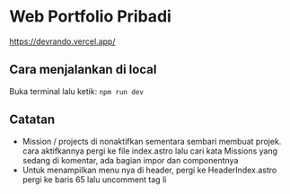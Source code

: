 # Web Portfolio Pribadi 
https://devrando.vercel.app/

## Cara menjalankan di local
Buka terminal lalu ketik:
```npm run dev```

## Catatan
- Mission / projects di nonaktifkan sementara sembari membuat projek.
cara aktifkannya pergi ke file index.astro lalu cari kata Missions yang sedang di komentar, ada bagian impor dan componentnya
- Untuk menampilkan menu nya di header, pergi ke HeaderIndex.astro pergi ke baris 65 lalu uncomment tag li
